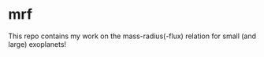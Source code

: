 mrf
===
This repo contains my work on the mass-radius(-flux) relation for small 
(and large) exoplanets!